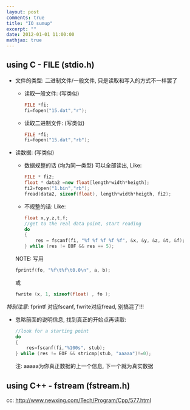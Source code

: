 ```yaml
---
layout: post
comments: true
title: "IO sumup"
excerpt: ""
date: 2012-01-01 11:00:00
mathjax: true
---
```


## using C - FILE (stdio.h)
- 文件的类型: 二进制文件/一般文件, 只是读取和写入的方式不一样罢了
    - 读取一般文件: (写类似)

        ```cpp
        FILE *fi;
        fi=fopen("15.dat","r");
        ```
    - 读取二进制文件: (写类似)

        ```cpp
        FILE *fi;
        fi=fopen("15.dat","rb");
        ```
- 读数据: (写类似)
    - 数据规整的话 (均为同一类型) 可以全部读出, Like:

        ```cpp
        FILE * fi2;
        float * data2 =new float[length*width*heigth];
        fi2=fopen("1.bin","rb");
        fread(data2, sizeof(float), length*width*heigth, fi2);
        ```
    - 不规整的话: Like:

        ```cpp    
        float x,y,z,t,f;
        //get to the real data point, start reading
        do
        {
            res = fscanf(fi, "%f %f %f %f %f", &x, &y, &z, &t, &f);
        } while (res != EOF && res == 5);
        ```

    NOTE: 写用

    ```cpp
    fprintf(fo, "%f\t%f\t0.0\n", a, b);
    ```
    或

    ```cpp
    fwrite (x, 1, sizeof(float) , fo );
    ```

*特别注意*: fprintf 对应fscanf, fwrite对应fread, 别搞混了!!!

- 忽略前面的说明信息, 找到真正的开始点再读取:

    ```cpp
    //look for a starting point
    do
    {
        res=fscanf(fi,"%100s", stub);
    } while (res != EOF && stricmp(stub, "aaaaa")!=0);
    ```

    注: aaaaa为你真正数据的上一个信息, 下一个就为真实数据

## using C++ - fstream (fstream.h)
cc: http://www.newxing.com/Tech/Program/Cpp/577.html
